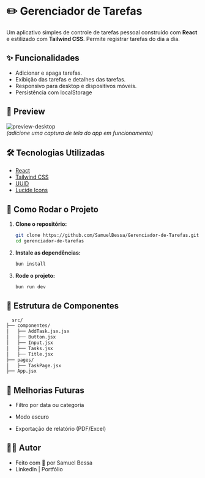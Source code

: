 # ✏️ Gerenciador de Tarefas

Um aplicativo simples de controle de tarefas pessoal construído com **React** e estilizado com **Tailwind CSS**. Permite registrar tarefas do dia a dia.

## ✨ Funcionalidades

- Adicionar e apaga tarefas.
- Exibição das tarefas e detalhes das tarefas.
- Responsivo para desktop e dispositivos móveis.
-  Persistência com localStorage

## 📸 Preview

![preview-desktop](https://via.placeholder.com/800x400)  
*(adicione uma captura de tela do app em funcionamento)*

## 🛠️ Tecnologias Utilizadas

- [React](https://reactjs.org/)
- [Tailwind CSS](https://tailwindcss.com/)
- [UUID](https://www.npmjs.com/package/uuid)
- [Lucide Icons](https://lucide.dev/)

## 🚀 Como Rodar o Projeto

1. **Clone o repositório:**
   ```bash
   git clone https://github.com/SamuelBessa/Gerenciador-de-Tarefas.git
   cd gerenciador-de-tarefas

2. **Instale as dependências:**
   ```bash
   bun install
   
4. **Rode o projeto:**
   ```bash
   bun run dev

## 📂 Estrutura de Componentes 

  ```bash
    src/
  ├── componentes/
  │   ├── AddTask.jsx.jsx
  │   ├── Button.jsx
  │   ├── Input.jsx
  │   ├── Tasks.jsx
  │   ├── Title.jsx
  ├── pages/
  │   ├── TaskPage.jsx
  ├── App.jsx
```

## 🧠 Melhorias Futuras

 - Filtro por data ou categoria

 - Modo escuro

 - Exportação de relatório (PDF/Excel)  

## 🧑‍💻 Autor

  - Feito com 💙 por Samuel Bessa
  - LinkedIn | Portfólio